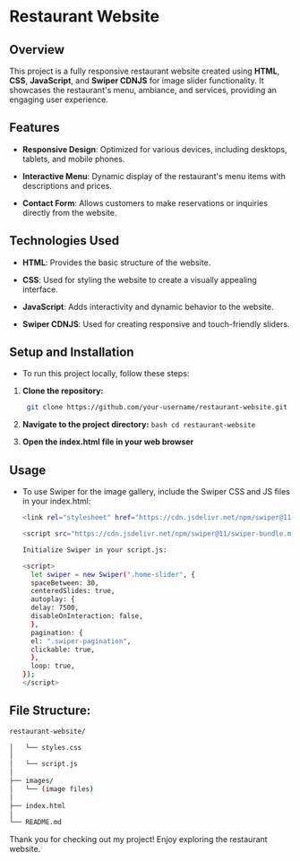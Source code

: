 # Restaurant Website

## Overview

This project is a fully responsive restaurant website created using **HTML**, **CSS**, **JavaScript**, and **Swiper CDNJS** for image slider functionality. It showcases the restaurant's menu, ambiance, and services, providing an engaging user experience.

## Features

- **Responsive Design**: Optimized for various devices, including desktops, tablets, and mobile phones.

- **Interactive Menu**: Dynamic display of the restaurant's menu items with descriptions and prices.

- **Contact Form**: Allows customers to make reservations or inquiries directly from the website.

## Technologies Used

- **HTML**: Provides the basic structure of the website.

- **CSS**: Used for styling the website to create a visually appealing interface.

- **JavaScript**: Adds interactivity and dynamic behavior to the website.

- **Swiper CDNJS**: Used for creating responsive and touch-friendly sliders.


## Setup and Installation

- To run this project locally, follow these steps:

1. **Clone the repository:**
      ```bash
       git clone https://github.com/your-username/restaurant-website.git
      ```

2. **Navigate to the project directory:**
       ```bash
       cd restaurant-website
       ```

4. **Open the index.html file in your web browser**

## Usage
 
 - To use Swiper for the image gallery, include the Swiper CSS and JS files in your index.html:
    ```bash
    <link rel="stylesheet" href="https://cdn.jsdelivr.net/npm/swiper@11/swiper-bundle.min.css" />
    ```
    ```bash 
    <script src="https://cdn.jsdelivr.net/npm/swiper@11/swiper-bundle.min.js"></script>
    ```
    ```bash
    Initialize Swiper in your script.js:
    ```
    ```bash
    <script>
      let swiper = new Swiper(".home-slider", {
      spaceBetween: 30,
      centeredSlides: true,
      autoplay: {
      delay: 7500,
      disableOnInteraction: false,
      },
      pagination: {
      el: ".swiper-pagination",
      clickable: true,
      },
      loop: true,
    });
   </script>
   ```


## File Structure:
```bash
restaurant-website/

│   └── styles.css
│
│   └── script.js
│
├── images/
│   └── (image files)
│
├── index.html
│
└── README.md
```

Thank you for checking out my project! Enjoy exploring the restaurant website.


